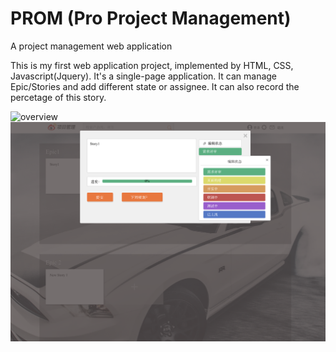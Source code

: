 # PROM (Pro Project Management)
A project management web application

This is my first web application project, implemented by HTML, CSS, Javascript(Jquery). It's a single-page application.
It can manage Epic/Stories and add different state or assignee. It can also record the percetage of this story.

![overview](https://github.com/helloyiyi/prom/blob/master/Screen%20Shot%202019-03-10%20at%203.45.11%20PM.png)
![edit story](https://github.com/helloyiyi/prom/blob/master/Screen%20Shot%202019-03-10%20at%203.44.50%20PM.png)
